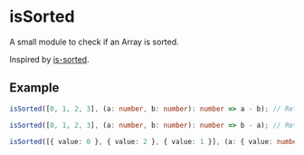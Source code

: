 # isSorted

A small module to check if an Array is sorted.

Inspired by [is-sorted](https://github.com/dcousens/is-sorted).

## Example

```typescript
isSorted([0, 1, 2, 3], (a: number, b: number): number => a - b); // Returns `true`

isSorted([0, 1, 2, 3], (a: number, b: number): number => b - a); // Returns `false`

isSorted([{ value: 0 }, { value: 2 }, { value: 1 }], (a: { value: number }, b: { value: number }): number => a.value - b.value); // Returns `false`
```
